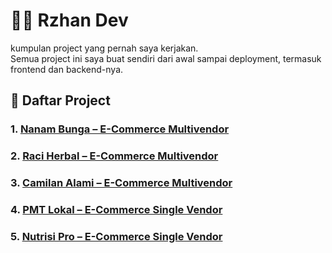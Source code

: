# 👨‍💻 Rzhan Dev

kumpulan project yang pernah saya kerjakan.  
Semua project ini saya buat sendiri dari awal sampai deployment, termasuk frontend dan backend-nya.

## 📂 Daftar Project

### 1. [ Nanam Bunga – E-Commerce Multivendor](./nanambunga/README.md)
### 2. [ Raci Herbal – E-Commerce Multivendor](./racikherbal/README.md)
### 3. [ Camilan Alami – E-Commerce Multivendor](./camilanalami/README.md)
### 4. [ PMT Lokal – E-Commerce Single Vendor](./pmtlokal/README.md)
### 5. [ Nutrisi Pro – E-Commerce Single Vendor](./nutrisipro/README.md)
